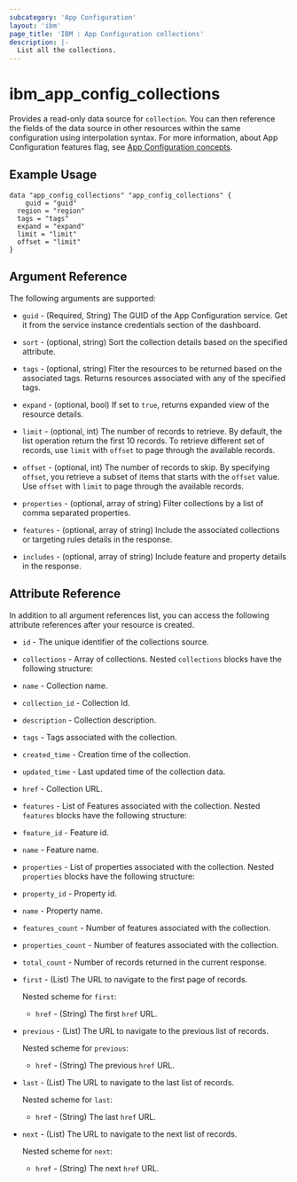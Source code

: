 ```yaml
---
subcategory: 'App Configuration'
layout: 'ibm'
page_title: 'IBM : App Configuration collections'
description: |-
  List all the collections.
---
```


# ibm_app_config_collections

Provides a read-only data source for `collection`. You can then reference the fields of the data source in other resources within the same configuration using interpolation syntax. For more information, about App Configuration features flag, see [App Configuration concepts](https://cloud.ibm.com//docs/app-configuration?topic=app-configuration-ac-overview).

## Example Usage

```hcl
data "app_config_collections" "app_config_collections" {
	guid = "guid"
  region = "region"
  tags = "tags"
  expand = "expand"
  limit = "limit"
  offset = "limit"
}
```

## Argument Reference

The following arguments are supported:

- `guid` - (Required, String) The GUID of the App Configuration service. Get it from the service instance credentials section of the dashboard.

- `sort` - (optional, string) Sort the collection details based on the specified attribute.
- `tags` - (optional, string) Flter the resources to be returned based on the associated tags. Returns resources associated with any of the specified tags.
- `expand` - (optional, bool) If set to `true`, returns expanded view of the resource details.
- `limit` - (optional, int) The number of records to retrieve. By default, the list operation return the first 10 records. To retrieve different set of records, use `limit` with `offset` to page through the available records.
- `offset` - (optional, int) The number of records to skip. By specifying `offset`, you retrieve a subset of items that starts with the `offset` value. Use `offset` with `limit` to page through the available records.
- `properties` - (optional, array of string) Filter collections by a list of comma separated properties.
- `features` - (optional, array of string) Include the associated collections or targeting rules details in the response.
- `includes` - (optional, array of string) Include feature and property details in the response.

## Attribute Reference

In addition to all argument references list, you can access the following attribute references after your resource is created.

- `id` - The unique identifier of the collections source.
- `collections` - Array of collections. Nested `collections` blocks have the following structure:

- `name` - Collection name.

- `collection_id` - Collection Id.

- `description` - Collection description.

- `tags` - Tags associated with the collection.

- `created_time` - Creation time of the collection.

- `updated_time` - Last updated time of the collection data.

- `href` - Collection URL.

- `features` - List of Features associated with the collection. Nested `features` blocks have the following structure:

- `feature_id` - Feature id.

- `name` - Feature name.

- `properties` - List of properties associated with the collection. Nested `properties` blocks have the following structure:

- `property_id` - Property id.

- `name` - Property name.

- `features_count` - Number of features associated with the collection.

- `properties_count` - Number of features associated with the collection.

- `total_count` - Number of records returned in the current response.

- `first` - (List) The URL to navigate to the first page of records.

  Nested scheme for `first`:
  - `href` - (String) The first `href` URL.
  
- `previous` - (List) The URL to navigate to the previous list of records.

  Nested scheme for `previous`:
  - `href` - (String) The previous `href` URL.

- `last` - (List) The URL to navigate to the last list of records.

  Nested scheme for `last`:
  - `href` - (String) The last `href` URL.

- `next` - (List) The URL to navigate to the next list of records.

  Nested scheme for `next`:
  - `href` - (String) The next `href` URL.
